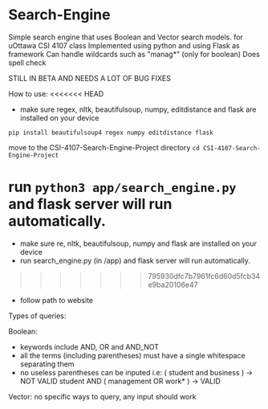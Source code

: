 # Search-Engine
Simple search engine that uses Boolean and Vector search models. for uOttawa CSI 4107 class
Implemented using python and using Flask as framework
Can handle wildcards such as "manag*" (only for boolean)
Does spell check

STILL IN BETA AND NEEDS A LOT OF BUG FIXES

How to use:
<<<<<<< HEAD
-  make sure regex, nltk, beautifulsoup, numpy, editdistance and flask are installed on your device
  
  `pip install beautifulsoup4 regex numpy editdistance flask`

move to the CSI-4107-Search-Engine-Project directory
`cd CSI-4107-Search-Engine-Project`

run `python3 app/search_engine.py` and flask server will run automatically.
=======
-  make sure re, nltk, beautifulsoup, numpy and flask are installed on your device
- run search_engine.py (in /app) and flask server will run automatically.
>>>>>>> 795930dfc7b7961fc6d60d5fcb34e9ba20106e47
- follow path to website

Types of queries:

Boolean:
- keywords include AND, OR and AND_NOT
- all the terms (including parentheses) must have a single whitespace separating them
- no useless parentheses can be inputed
  i.e: ( student and business ) -> NOT VALID
       student AND ( management OR work* ) -> VALID

Vector:
no specific ways to query, any input should work


  

